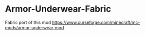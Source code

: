 # Armor-Underwear-Fabric

Fabric port of this mod https://www.curseforge.com/minecraft/mc-mods/armor-underwear-mod
